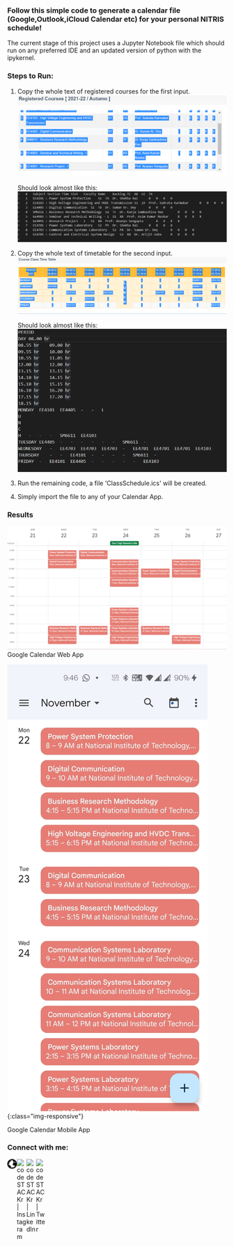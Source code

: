 ### Follow this simple code to generate a calendar file (Google,Outlook,iCloud Calendar etc) for your personal NITRIS schedule!

The current stage of this project uses a Jupyter Notebook file which should run on any preferred IDE and an updated version of python with the ipykernel.

### Steps to Run:

1. Copy the whole text of registered courses for the first input.
   ![Copy the Whole Text of Registered Courses](courses.png)

    Should look almost like this:
    ![courses example](ex1.png)

2. Copy the whole text of timetable for the second input.
   ![Copy the Whole Text of TimeTable](timetable.png)

    Should look almost like this:
    ![timetable example](ex2.png)

3. Run the remaining code, a file 'ClassSchedule.ics' will be created.

4. Simply import the file to any of your Calendar App.

### Results

![Web View](result1.png)
Google Calendar Web App

![Mobile View](result2.jpeg){:class="img-responsive"}

Google Calendar Mobile App

### Connect with me:

[<img align="left" alt="codeSTACKr.com" width="22px" src="https://raw.githubusercontent.com/iconic/open-iconic/master/svg/globe.svg" />][website]
[<img align="left" alt="codeSTACKr | Instagram" width="22px" src="https://cdn.jsdelivr.net/npm/simple-icons@v3/icons/instagram.svg" />][instagram]
[<img align="left" alt="codeSTACKr | LinkedIn" width="22px" src="https://cdn.jsdelivr.net/npm/simple-icons@v3/icons/linkedin.svg" />][linkedin]
[<img align="left" alt="codeSTACKr | Twitter" width="22px" src="https://cdn.jsdelivr.net/npm/simple-icons@v3/icons/twitter.svg" />][twitter]

[website]: https://swagatkumar.net/
[twitter]: https://twitter.com/SwagatK24497938
[youtube]: https://youtube.com/codeSTACKr
[instagram]: https://www.instagram.com/swagatkumarflute/
[linkedin]: https://www.linkedin.com/in/swagat-kumar/
